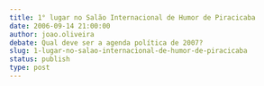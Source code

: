 ```yaml
---
title: 1° lugar no Salão Internacional de Humor de Piracicaba
date: 2006-09-14 21:00:00
author: joao.oliveira
debate: Qual deve ser a agenda política de 2007?
slug: 1-lugar-no-salao-internacional-de-humor-de-piracicaba
status: publish 
type: post
---
```



